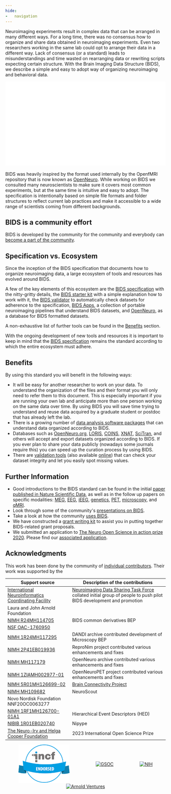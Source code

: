 ```yaml
---
hide:
-   navigation
---
```


Neuroimaging experiments result in complex data that can be arranged in many different ways.
For a long time, there was no consensus how to organize and share data obtained in neuroimaging experiments.
Even two researchers working in the same lab could opt to arrange their data in a different way.
Lack of consensus (or a standard) leads to misunderstandings and time wasted on rearranging data or rewriting scripts expecting certain structure.
With the Brain  Imaging Data Structure (BIDS), we describe a simple and easy to adopt way of organizing neuroimaging and behavioral data.

![BIDS-folder-organization](./assets/img/dicom-reorganization-transparent-white_1000x477.png)

BIDS was heavily inspired by the format used internally by the OpenfMRI repository that is now known as [OpenNeuro](https://openneuro.org).
While working on BIDS we consulted many neuroscientists to make sure it covers most common experiments, but at the same time is intuitive and easy to adopt.
The specification is intentionally based on simple file formats and folder structures to reflect current lab practices and make it accessible to a wide range of scientists coming from different backgrounds.

## BIDS is a community effort

BIDS is developed by the community for the community and everybody can [become a part of the community](https://bids.neuroimaging.io/get_involved.html).

## Specification vs. Ecosystem

Since the inception of the BIDS specification that documents how to organize neuroimaging data, a large ecosystem of tools and resources has evolved around BIDS.

A few of the key elements of this ecosystem are the [BIDS specification](http://bids-specification.readthedocs.io/) with the nitty-gritty details, the [BIDS starter kit](https://bids-standard.github.io/bids-starter-kit/) with a simple explanation how to work with it, the [BIDS validator](https://github.com/bids-standard/bids-validator) to automatically check datasets for adherence to the specification, [BIDS Apps](https://doi.org/10.1371/journal.pcbi.1005209), a collection of portable neuroimaging pipelines that understand BIDS datasets, and [OpenNeuro](https://openneuro.org/), as a database for BIDS formatted datasets.

A non-exhaustive list of further tools can be found in the [Benefits](https://bids.neuroimaging.io/benefits.html) section.

With the ongoing development of new tools and resources it is important to keep in mind that the [BIDS specification](http://bids-specification.readthedocs.io/) remains the standard according to which the entire ecosystem must adhere.

## Benefits

By using this standard you will benefit in the following ways:

-   It will be easy for another researcher to work on your data. To understand the organization of the files and their format you will only need to refer them to this document. This is especially important if you are running your own lab and anticipate more than one person working on the same data over time. By using BIDS you will save time trying to understand and reuse data acquired by a graduate student or postdoc that has already left the lab.
-   There is a growing number of [data analysis software packages](#software) that can understand data organized according to BIDS.
-   Databases such as [OpenNeuro.org](http://openneuro.org), [LORIS](http://www.loris.ca), [COINS](https://coins.trendscenter.org), [XNAT](https://central.xnat.org/), [SciTran](https://scitran.github.io/), and others will accept and export datasets organized according to BIDS. If you ever plan to share your data publicly (nowadays some journals require this) you can speed up the curation process by using BIDS.
-   There are [validation tools](https://github.com/bids-standard/bids-validator) (also available [online](http://bids-standard.github.io/bids-validator/)) that can check your dataset integrity and let you easily spot missing values.

## Further Information

-   Good introductions to the BIDS standard can be found in the initial [paper published in Nature Scientific Data](https://www.nature.com/articles/sdata201644), as well as in the follow up papers on specific modalities: [MEG](https://www.nature.com/articles/sdata2018110), [EEG](https://www.nature.com/articles/s41597-019-0104-8), [iEEG](https://www.nature.com/articles/s41597-019-0105-7), [genetics](https://doi.org/10.1093/gigascience/giaa104), [PET](https://doi.org/10.1038/s41597-022-01164-1), [microscopy](https://doi.org/10.3389/fnins.2022.871228), and [qMRI](https://doi.org/10.1038/s41597-022-01571-4).
-   Look through some of the community's [presentations on BIDS](https://osf.io/yn93h/).
-   Take a look at how the community [uses BIDS](https://medium.com/stanford-center-for-reproducible-neuroscience/bids-usage-survey-results-72637ff039c4).
-   We have constructed a [grant writing kit](https://docs.google.com/document/d/1Q7JTOvUqt05YQfnbvGoP1SZQy_CGkNEVcsVZeS4D5_o/edit) to assist you in putting together BIDS-related grant proposals.
-   We submitted an application to [The Neuro Open Science in action prize 2020](https://www.mcgill.ca/neuro/open-science/neuro-open-science-action-prize-2020). Please find our [associated application](./assets/BIDS-materials/2020_TheNeuro_OpenScienceInAction_application.pdf).

## Acknowledgments

This work has been done by the community of [individual contributors](https://bids-specification.readthedocs.io/en/stable/appendices/contributors.html). Their work was
supported by the

| Support source                                                                                                                                                                 | Description of the contributions                                                                                                                                                                                                  |
| ------------------------------------------------------------------------------------------------------------------------------------------------------------------------------ | --------------------------------------------------------------------------------------------------------------------------------------------------------------------------------------------------------------------------------- |
| [International Neuroinformatics Coordinating Facility](https://www.incf.org/)                                                                                                  | [Neuroimaging Data Sharing Task Force](https://web.archive.org/web/20170813183704/http://wiki.incf.org/mediawiki/index.php/Neuroimaging_Task_Force) collated initial group of people to push pilot BIDS development and promotion |
| Laura and John Arnold Foundation                                                                                                                                               |                                                                                                                                                                                                                                   |
| [NIMH R24MH114705](https://reporter.nih.gov/project-details/9411944)                                                                                                           | BIDS common derivatives BEP                                                                                                                                                                                                       |
| [NSF OAC-1760950](https://www.nsf.gov/awardsearch/showAward?AWD_ID=1760950)                                                                                                    |                                                                                                                                                                                                                                   |
| [NIMH 1R24MH117295](https://reporter.nih.gov/project-details/9795271)                                                                                                          | DANDI archive contributed development of Microscopy BEP                                                                                                                                                                           |
| [NIMH 2P41EB019936](https://reporter.nih.gov/project-details/10334133)                                                                                                         | ReproNim project contributed various enhancements and fixes                                                                                                                                                                       |
| [NIMH MH117179](https://reporter.nih.gov/project-details/10145071)                                                                                                             | OpenNeuro archive contributed various enhancements and fixes                                                                                                                                                                      |
| [NIMH 1ZIAMH002977-01](https://reporter.nih.gov/project-details/10489085)                                                                                                      | OpenNeuroPET project contributed various enhancements and fixes                                                                                                                                                                   |
| [NIMH 5R01MH126699-02](https://reporter.nih.gov/project-details/10460628)                                                                                                      | [Brain Connectivity Project](https://pestillilab.github.io/bids-connectivity/)                                                                                                                                                    |
| [NIMH MH109682](https://reporter.nih.gov/project-details/9982125)                                                                                                              | NeuroScout                                                                                                                                                                                                                        |
| Novo Nordisk Foundation NNF20OC0063277                                                                                                                                         |                                                                                                                                                                                                                                   |
| [NIMH 1RF1MH126700-01A1](https://reporter.nih.gov/project-details/10480619)                                                                                                    | Hierarchical Event Descriptors (HED)                                                                                                                                                                                              |
| [NIBIB 1R01EB020740](https://reporter.nih.gov/project-details/9053094)                                                                                                         | Nipype                                                                                                                                                                                                                            |
| [The Neuro-Irv and Helga Cooper Foundation](https://www.mcgill.ca/neuro/open-science/open-science-awards-and-prizes/neuro-irv-and-helga-cooper-foundation-open-science-prizes) | 2023 International Open Science Prize                                                                                                                                                                                             |

<div style="display: flex; justify-content: space-around; align-items: center;">
  <a href="https://www.incf.org/"><img src="./assets/img/incf-badge_281x210.png" alt="INCF-badge" height=120></a>
  <a href="https://summerofcode.withgoogle.com/"><img src="https://upload.wikimedia.org/wikipedia/commons/thumb/1/1e/GSoC.png/220px-GSoC.png" alt="GSOC" height=120></a>
  <a href="http://grantome.com/grant/NIH/R24-MH114705-01"><img src="http://grantome.com/images/funders/NIH.png" alt="NIH" height=200></a>
</div>
<div style="display: flex; justify-content: space-around; align-items: center;">
  <a href="https://www.arnoldventures.org/newsroom/laura-and-john-arnold-foundation-announces-3-8-million-grant-to-stanford-university-to-improve-the-quality-of-neuroscience-research"><img src="https://www.arnoldventures.org/static/img/logo-on-light.svg" alt="Arnold Ventures" height=60></a>
</div>
